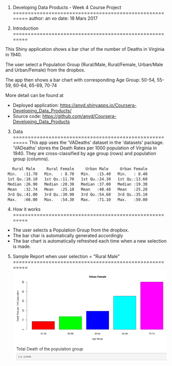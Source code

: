 1) Developing Data Products - Week 4 Course Project
========================================================
author: an vo
date:   18 Mars 2017

2) Introduction
========================================================

This Shiny application shows a bar char of the number of Deaths in Virginia in 1940.

The user select a Population Group (Rural/Male, Rural/Female, Urban/Male and Urban/Female) from the dropbox.

The app then shows a bar chart with corresponding Age Group: 50-54, 55-59, 60-64, 65-69, 70-74

More detail can be found at
- Deployed application: https://anvd.shinyapps.io/Coursera-Developing_Data_Products/
- Source code: https://github.com/anvd/Coursera-Developing_Data_Products


3) Data
========================================================
This app uses the 'VADeaths' dataset in the 'datasets' package.
'VADeaths' stores the Death Rates  per 1000 population of Virginia in 1940. They are cross-classified by age group (rows) and population group (columns).

```
   Rural Male     Rural Female     Urban Male     Urban Female  
 Min.   :11.70   Min.   : 8.70   Min.   :15.40   Min.   : 8.40  
 1st Qu.:18.10   1st Qu.:11.70   1st Qu.:24.30   1st Qu.:13.60  
 Median :26.90   Median :20.30   Median :37.00   Median :19.30  
 Mean   :32.74   Mean   :25.18   Mean   :40.48   Mean   :25.28  
 3rd Qu.:41.00   3rd Qu.:30.90   3rd Qu.:54.60   3rd Qu.:35.10  
 Max.   :66.00   Max.   :54.30   Max.   :71.10   Max.   :50.00  
```


4) How it works
========================================================
- The user selects a Population Group from the dropbox.
- The bar char is automatically generated accordingly 
- The bar chart is automatically refreshed each time when a new selection is made.


5) Sample Report when user selection = "Rural Male"
========================================================
![plot of chunk unnamed-chunk-2](DDP_Presentation-figure/unnamed-chunk-2-1.png) 
